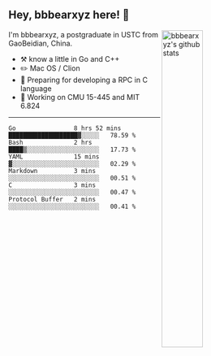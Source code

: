 ## Hey, bbbearxyz here! :wave:

<img align="right" alt="bbbearxyz's github stats" width="40%" src="https://github-readme-stats.vercel.app/api?username=bbbearxyz&show_icons=true">

I'm bbbearxyz, a postgraduate in USTC from GaoBeidian, China.

-   :hammer_and_pick:    know a little in Go and C++
-   :pencil2: Mac OS / Clion
-   :seedling: Preparing for developing a RPC in C language 
-   :thinking: Working on CMU 15-445 and MIT 6.824
---
<!--START_SECTION:waka-->

```text
Go                8 hrs 52 mins   ███████████████████▓░░░░░   78.59 %
Bash              2 hrs           ████▒░░░░░░░░░░░░░░░░░░░░   17.73 %
YAML              15 mins         ▓░░░░░░░░░░░░░░░░░░░░░░░░   02.29 %
Markdown          3 mins          ░░░░░░░░░░░░░░░░░░░░░░░░░   00.51 %
C                 3 mins          ░░░░░░░░░░░░░░░░░░░░░░░░░   00.47 %
Protocol Buffer   2 mins          ░░░░░░░░░░░░░░░░░░░░░░░░░   00.41 %
```

<!--END_SECTION:waka-->
